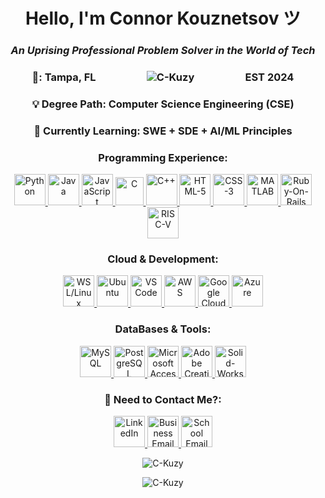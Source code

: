 <!-- Welcome to the C-Kuzy/README.md file! Feel free to use any of the code I have below!-->

<!-- Introduction Line w/ Impactful & Professional Statement-->
<h1 align = "center"> <strong>Hello, I'm Connor Kouznetsov ツ</strong></h1>
<h3 align = "center"> <em>An Uprising Professional Problem Solver in the World of Tech</em></h3>

<!-- Basic Information: Geographic Location, -->
<p>
  <h3 align = "center">
    <a> 
        <strong>📡: Tampa, FL</strong>
        &nbsp; &nbsp; &nbsp; &nbsp; &nbsp; &nbsp; &nbsp; &nbsp; &nbsp; &nbsp;
        <img src="https://komarev.com/ghpvc/?username=C-Kuzy&label=Profile%20views&color=0e75b6&style=flat" alt = "C-Kuzy" /> <!-- DONT FORGET TO ADD "C-Kuzy" to the 'username'-->
        &nbsp; &nbsp; &nbsp; &nbsp; &nbsp; &nbsp; &nbsp; &nbsp; &nbsp; &nbsp;
        <strong> EST 2024 </strong>
    </a>
  </h3>
</p>

<h3 align = "center"> 💡 Degree Path: Computer Science Engineering (CSE)</h3>

<h3 align = "center"> 🔧 Currently Learning: <strong>SWE + SDE + AI/ML Principles</strong> </h3>


<!-- Displays Programming Experience w/ Icons & Links-->
<h3 align = "center"> <strong>Programming Experience:</strong> </h3>
<p align = "center"> 
  <a href = "https://www.python.org/" target = "_blank" rel = "noreferrer"> <img src = "https://cdn4.iconfinder.com/data/icons/logos-and-brands/512/267_Python_logo-64.png" alt = "Python" width = "50" height = "50" /> </a> 
  <a href = "https://www.java.com/en" target = "_blank" rel = "noreferrer"> <img src = "https://cdn4.iconfinder.com/data/icons/logos-and-brands/512/181_Java_logo_logos-64.png" alt = "Java" width = "50" height = "50" /> </a>
  <a href = "https://www.javascript.com/" target = "_blank" rel = "noreferrer"> <img src = "https://cdn4.iconfinder.com/data/icons/logos-and-brands/512/187_Js_logo_logos-64.png" alt = "JavaScript" width = "50" height = "50" /> </a>
  <a href = "https://www.c-language.org/" target = "_blank" rel = "noreferrer"> <img src = "https://uxwing.com/wp-content/themes/uxwing/download/brands-and-social-media/c-program-icon.png" alt = "C" width = "45" height = "45" /> </a> 
  <a href = "https://www.learncpp.com/" target = "_blank" rel = "noreferrer"> <img src = "https://cdn4.iconfinder.com/data/icons/logos-brands-in-colors/404/c_logo-64.png" alt = "C++" width = "50" height = "50" /> </a>
  <a href = "https://www.w3.org/" target = "_blank" rel = "noreferrer"> <img src = "https://cdn1.iconfinder.com/data/icons/logotypes/32/badge-html-5-64.png" alt = "HTML-5" width = "50" height = "50" /> </a>
  <a href = "https://developer.mozilla.org/en-US/docs/Web/CSS" target = "_blank" rel = "noreferrer"> <img src = "https://cdn1.iconfinder.com/data/icons/logotypes/32/badge-css-3-64.png" alt = "CSS-3" width = "50" height = "50" /> </a>
  <a href = "https://www.mathworks.com/products/matlab.html" target = "_blank" rel = "noreferrer"> <img src = "https://cdn0.iconfinder.com/data/icons/3d-infographic-3/64/4.Area_Chart.png" alt = "MATLAB" width = "50" height = "50" /> </a>
  <a href = "https://rubyonrails.org/" target = "_blank" rel = "noreferrer"> <img src = "https://cdn0.iconfinder.com/data/icons/long-shadow-web-icons/512/ruby-64.png" alt = "Ruby-On-Rails" width = "50" height = "50" /> </a>
  <a href = "https://riscv.org/" target = "_blank" rel = "noreferrer"> <img src = "https://images.icon-icons.com/2148/PNG/512/risc_v_icon_132051.png" alt = "RISC-V" width = "50" height = "50" /> </a>
</p>

<!-- Displays My Preferred Cloud and Development Experience w/ Icons & Links-->
<h3 align = "center"><strong>Cloud & Development:</strong></h3>
<p align = "center"> 
  <a href = "https://learn.microsoft.com/en-us/windows/wsl/install" target = "_blank" rel = "noreferrer"> <img src = "https://cdn3.iconfinder.com/data/icons/logos-brands-3/24/logo_brand_brands_logos_linux-64.png" alt = "WSL/Linux" width = "50" height = "50" /> </a>
  <a href = "https://ubuntu.com/" target = "_blank" rel = "noreferrer"> <img src = "https://cdn3.iconfinder.com/data/icons/logos-brands-3/24/logo_brand_brands_logos_ubuntu-64.png" alt = "Ubuntu" width = "50" height = "50" /> </a>
  <a href = "https://code.visualstudio.com/" target = "_blank" rel = "noreferrer"> <img src = "https://img.icons8.com/?size=64&id=i19Ns28h30P4&format=png" alt = "VS Code" width = "50" height = "50" /> </a>
  <a href = "https://aws.amazon.com/" target = "_blank" rel = "noreferrer"> <img src = "https://cdn2.iconfinder.com/data/icons/social-flat-buttons-3/512/aws-64.png" alt = "AWS" width = "50" height = "50" /> </a>
  <a href = "https://cloud.google.com/" target = "_blank" rel = "noreferrer"> <img src = "https://cdn1.iconfinder.com/data/icons/google-s-logo/150/Google_Icons-18-64.png" alt = "Google Cloud" width = "50" height = "50" /> </a>
  <a href = "https://azure.microsoft.com/en-au" target = "_blank" rel = "noreferrer"> <img src = "https://img.icons8.com/?size=48&id=VLKafOkk3sBX&format=png" alt = "Azure" width = "50" height = "50" /> </a>
</p>

<!-- Displays My Preferred Cloud and Development Experience w/ Icons & Links-->
<h3 align = "center"><strong>DataBases & Tools:</strong></h3>
<p align = "center"> 
  <a href = "https://www.mysql.com/" target = "_blank" rel = "noreferrer"> <img src = "https://cdn1.iconfinder.com/data/icons/programing-development-8/24/mysql_logo-64.png" alt = "MySQL" width = "50" height = "50" /> </a>
  <a href = "https://www.java.com/en/" target = "_blank" rel = "noreferrer"> <img src = "https://www.postgresql.org/media/img/about/press/elephant.png" alt = "PostgreSQL" width = "50" height = "50" /> </a>
  <a href = "https://www.microsoft.com/en-us/microsoft-365/access" target = "_blank" rel = "noreferrer"> <img src = "https://img.icons8.com/?size=48&id=JdOSrU3pawBf&format=png" alt = "Microsoft Access" width = "50" height = "50" /> </a>
  <a href = "https://www.adobe.com/creativecloud.html" target = "_blank" rel = "noreferrer"> <img src = "https://img.icons8.com/?size=80&id=LhbjjIkf1NFh&format=png" alt = "Adobe Creative Cloud" width = "50" height = "50" /> </a>
  <a href = "https://www.solidworks.com/" target = "_blank" rel = "noreferrer"> <img src = "https://img.icons8.com/?size=48&id=62397&format=png" alt = "Solid-Works" width = "50" height = "50" /> </a>
</p>

<h3 align="Center"><strong>📧 Need to Contact Me?:</strong></h3>
<p align = "center">
  <a href = "https://www.linkedin.com/in/ckusf04/" target = "_blank" rel = "noreferrer"> <img src = "https://cdn2.iconfinder.com/data/icons/social-media-2285/512/1_Linkedin_unofficial_colored_svg-64.png" alt = "LinkedIn" width = "50" height = "50"/> </a>
  <a href = "mailto:c.kuzy92@gmail.com" target = "_blank" rel = "noreferrer"> <img src = "https://cdn4.iconfinder.com/data/icons/logos-brands-in-colors/48/google-gmail-64.png" alt = "Business Email" width = "50" height = "50"/> </a>
  <a href = "mailto:ckouznetsov@usf.edu" target = "_blank" rel = "noreferrer"> <img src = "https://cdn4.iconfinder.com/data/icons/social-media-logos-6/512/74-outlook-64.png" alt = "School Email" width = "50" height = "50"/> </a>
</p>

<p align = "center">
  <img src = "https://github-readme-stats.vercel.app/api/top-langs?username=C-Kuzy&show_icons=true&locale=en&layout=donut&theme=transparent&title_color=ff0000&text_color=ffffff&border_color=ff0000&cache_seconds=1800" alt = "C-Kuzy" />
</p>

<p align = "center">
  <img align="center" src="https://github-readme-stats.vercel.app/api?username=C-Kuzy&show_icons=true&theme=transparent&locale=en&title_color=ff0000&text_color=ffffff&icon_color=ff0000&border_color=ff0000&cache_seconds=1800" alt="C-Kuzy" />
</p>

<!--- C-Kuzy/C-Kuzy is a ✨ special ✨ repository because its `README.md` (this file) appears on your GitHub profile.You can click the Preview link to take a look at your changes. --->
